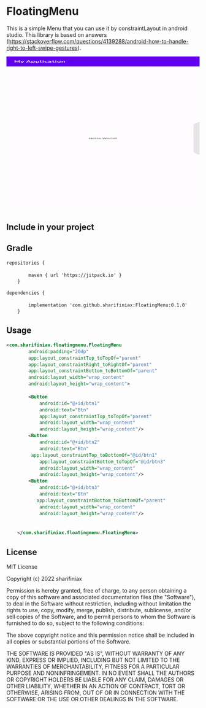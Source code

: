 FloatingMenu
===============

This is a simple Menu that you can use it by constraintLayout in android studio. This library is based on answers (https://stackoverflow.com/questions/4139288/android-how-to-handle-right-to-left-swipe-gestures). 


<kbd><img src="https://github.com/sharifiniax/FloatingMenu/blob/master/FloatingMenu.gif" width="100%" height="400px"></kbd>


<h2>Include in your project</h2>

Gradle
------
```
repositories {
       
        maven { url 'https://jitpack.io' }
    }
```

```
dependencies {

        implementation 'com.github.sharifiniax:FloatingMenu:0.1.0'
    }
```


Usage
-----
```xml
<com.sharifiniax.floatingmenu.FloatingMenu
        android:padding="20dp"
        app:layout_constraintTop_toTopOf="parent"
        app:layout_constraintRight_toRightOf="parent"
        app:layout_constraintBottom_toBottomOf="parent"
        android:layout_width="wrap_content"
        android:layout_height="wrap_content">

        <Button
            android:id="@+id/btn1"
            android:text="Btn"
            app:layout_constraintTop_toTopOf="parent"
            android:layout_width="wrap_content"
            android:layout_height="wrap_content"/>
        <Button
            android:id="@+id/btn2"
            android:text="Btn"
         app:layout_constraintTop_toBottomOf="@id/btn1"
            app:layout_constraintBottom_toTopOf="@id/btn3"
            android:layout_width="wrap_content"
            android:layout_height="wrap_content"/>
        <Button
            android:id="@+id/btn3"
            android:text="Btn"
           app:layout_constraintBottom_toBottomOf="parent"
            android:layout_width="wrap_content"
            android:layout_height="wrap_content"/>


    </com.sharifiniax.floatingmenu.FloatingMenu>
```

License
-------
MIT License

Copyright (c) 2022 sharifiniax

Permission is hereby granted, free of charge, to any person obtaining a copy
of this software and associated documentation files (the "Software"), to deal
in the Software without restriction, including without limitation the rights
to use, copy, modify, merge, publish, distribute, sublicense, and/or sell
copies of the Software, and to permit persons to whom the Software is
furnished to do so, subject to the following conditions:

The above copyright notice and this permission notice shall be included in all
copies or substantial portions of the Software.

THE SOFTWARE IS PROVIDED "AS IS", WITHOUT WARRANTY OF ANY KIND, EXPRESS OR
IMPLIED, INCLUDING BUT NOT LIMITED TO THE WARRANTIES OF MERCHANTABILITY,
FITNESS FOR A PARTICULAR PURPOSE AND NONINFRINGEMENT. IN NO EVENT SHALL THE
AUTHORS OR COPYRIGHT HOLDERS BE LIABLE FOR ANY CLAIM, DAMAGES OR OTHER
LIABILITY, WHETHER IN AN ACTION OF CONTRACT, TORT OR OTHERWISE, ARISING FROM,
OUT OF OR IN CONNECTION WITH THE SOFTWARE OR THE USE OR OTHER DEALINGS IN THE
SOFTWARE.
    
